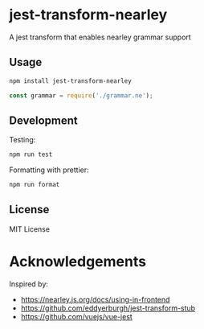 # jest-transform-nearley

A jest transform that enables nearley grammar support

## Usage

```bash
npm install jest-transform-nearley
```

```js
const grammar = require('./grammar.ne');
```

## Development

Testing:

```bash
npm run test
```

Formatting with prettier:

```bash
npm run format
```

## License

MIT License

# Acknowledgements

Inspired by:

- https://nearley.js.org/docs/using-in-frontend
- https://github.com/eddyerburgh/jest-transform-stub
- https://github.com/vuejs/vue-jest
